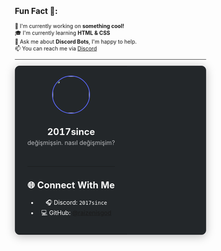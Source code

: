 ## Fun Fact 🎈:

🚀 I'm currently working on **something cool!**  
🎓 I'm currently learning **HTML & CSS**  
🤖 Ask me about **Discord Bots**, I'm happy to help.  
📫 You can reach me via [Discord](https://discord.com/users/355473219450437642)

---

<div align="center">
  <table style="border-radius: 12px; border: 1px solid #2f3136; background: #23272a; color: #fff; box-shadow: 0 4px 24px #0004;">
    <tr>
      <td style="padding: 24px 32px; text-align: center;">
        <img src="https://cdn.discordapp.com/attachments/1390627447220994134/1390641566208495706/IMG_0339.jpg?ex=686e4562&is=686cf3e2&hm=a99e859e6f9905b1b8c164af6964cb9cd3f707fc6f92b8a3fe83362c1e7eac3a&" width="96" style="border-radius: 50%; border: 2px solid #5865f2;">
        <h2 style="margin-bottom: 0;">2017since</h2>
        <p style="margin-top: 4px; color: #b9bbbe;">değişmişsin. nasıl değişmişim?</p>
        <br>
        

---

## 🌐 Connect With Me

- 🎧 Discord: `2017since`
- 💻 GitHub: [@raizenisgod](https://github.com/raizenprice)

